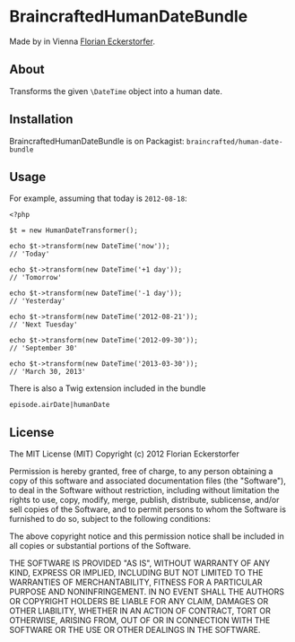 BraincraftedHumanDateBundle
===========================

Made by in Vienna [Florian Eckerstorfer](http://florianeckerstorfer.com).

About
-----

Transforms the given `\DateTime` object into a human date.

Installation
------------

BraincraftedHumanDateBundle is on Packagist: `braincrafted/human-date-bundle`

Usage
-----

For example, assuming that today is `2012-08-18`:

    <?php

    $t = new HumanDateTransformer();

    echo $t->transform(new DateTime('now'));
    // 'Today'

    echo $t->transform(new DateTime('+1 day'));
    // 'Tomorrow'

    echo $t->transform(new DateTime('-1 day'));
    // 'Yesterday'

    echo $t->transform(new DateTime('2012-08-21'));
    // 'Next Tuesday'

    echo $t->transform(new DateTime('2012-09-30'));
    // 'September 30'

    echo $t->transform(new DateTime('2013-03-30'));
    // 'March 30, 2013'


There is also a Twig extension included in the bundle

    episode.airDate|humanDate

License
-------

The MIT License (MIT)
Copyright (c) 2012 Florian Eckerstorfer

Permission is hereby granted, free of charge, to any person obtaining a copy of this software and associated documentation files (the "Software"), to deal in the Software without restriction, including without limitation the rights to use, copy, modify, merge, publish, distribute, sublicense, and/or sell copies of the Software, and to permit persons to whom the Software is furnished to do so, subject to the following conditions:

The above copyright notice and this permission notice shall be included in all copies or substantial portions of the Software.

THE SOFTWARE IS PROVIDED "AS IS", WITHOUT WARRANTY OF ANY KIND, EXPRESS OR IMPLIED, INCLUDING BUT NOT LIMITED TO THE WARRANTIES OF MERCHANTABILITY, FITNESS FOR A PARTICULAR PURPOSE AND NONINFRINGEMENT. IN NO EVENT SHALL THE AUTHORS OR COPYRIGHT HOLDERS BE LIABLE FOR ANY CLAIM, DAMAGES OR OTHER LIABILITY, WHETHER IN AN ACTION OF CONTRACT, TORT OR OTHERWISE, ARISING FROM, OUT OF OR IN CONNECTION WITH THE SOFTWARE OR THE USE OR OTHER DEALINGS IN THE SOFTWARE.
